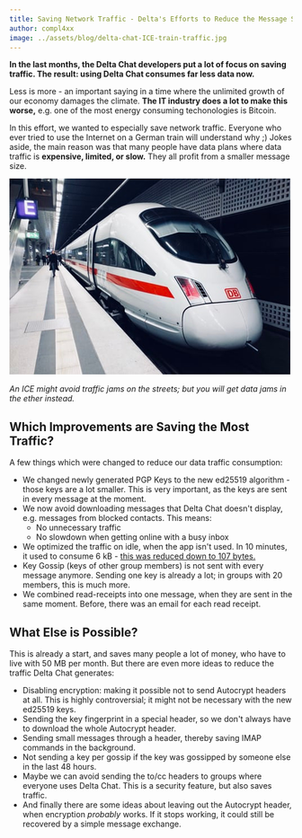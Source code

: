 ```yaml
---
title: Saving Network Traffic - Delta's Efforts to Reduce the Message Size
author: compl4xx
image: ../assets/blog/delta-chat-ICE-train-traffic.jpg
---
```


**In the last months, the Delta Chat developers put a lot of focus on saving
traffic. The result: using Delta Chat consumes far less data now.**

Less is more - an important saying in a time where the unlimited growth of our
economy damages the climate. **The IT industry does a lot to make this worse,**
e.g. one of the most energy consuming techonologies is Bitcoin.

In this effort, we wanted to especially save network traffic. Everyone who ever
tried to use the Internet on a German train will understand why ;) Jokes aside,
the main reason was that many people have data plans where data traffic is
**expensive, limited, or slow.** They all profit from a smaller message size.

![An ICE train waiting in a train station.](../assets/blog/delta-chat-ICE-train-traffic.jpg)

*An ICE might avoid traffic jams on the streets; but you will get data jams in the ether instead.*

## Which Improvements are Saving the Most Traffic?

A few things which were changed to reduce our data traffic consumption:

- We changed newly generated PGP Keys to the new ed25519 algorithm - those keys
  are a lot smaller. This is very important, as the keys are sent in every
  message at the moment.
- We now avoid downloading messages that Delta Chat doesn't display, e.g.
  messages from blocked contacts. This means:
  - No unnecessary traffic
  - No slowdown when getting online with a busy inbox
- We optimized the traffic on idle, when the app isn't used. In 10 minutes, it
  used to consume 6 kB - [this was reduced down to 107 bytes.](https://github.com/deltachat/deltachat-core-rust/issues/506)
- Key Gossip (keys of other group members) is not sent with every message
  anymore. Sending one key is already a lot; in groups with 20 members, this is
  much more.
- We combined read-receipts into one message, when they are sent in the same
  moment. Before, there was an email for each read receipt.

## What Else is Possible?

This is already a start, and saves many people a lot of money, who have to live
with 50 MB per month. But there are even more ideas to reduce the traffic
Delta Chat generates:

- Disabling encryption: making it possible not to send Autocrypt headers at
  all. This is highly controversial; it might not be necessary with the new
  ed25519 keys.
- Sending the key fingerprint in a special header, so we don't always have to
  download the whole Autocrypt header.
- Sending small messages through a header, thereby saving IMAP commands in the
  background.
- Not sending a key per gossip if the key was gossipped by someone else in the
  last 48 hours.
- Maybe we can avoid sending the to/cc headers to groups where everyone uses
  Delta Chat. This is a security feature, but also saves traffic.
- And finally there are some ideas about leaving out the Autocrypt header,
  when encryption *probably* works. If it stops working, it could still be
  recovered by a simple message exchange.
